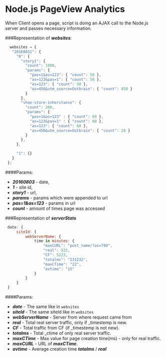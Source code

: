 # Node.js PageView Analytics

When Client opens a page, script is doing an AJAX call to the Node.js server and passes necessary information.

###Representation of ***websites***:

```javascript
  websites = {
   "20160831": {
     "0": {
       "story1": {
         "count": 1000,
         "params": {
           "pas=1&as=123": { "count": 50 },
           "as=123&pas=1": { "count": 50 },
           "as=123": { "count": 50 },
           "as=456&utm_source=Outbrain": { "count": 850 }
         }
       },
       "shoe-store-inheritance": {
         "count": 200,
         "params": {
           "pas=1&as=123" : { "count": 60 },
           "as=123&pas=1" : { "count": 60 },
           "as=123": { "count": 60 },
           "as=456&utm_source=Outbrain": { "count": 20 }
         }
       },
     },

     "1": {}
   }
 };
```

####Params:
- ***20160803*** - date,
- ***1*** - site id,
- ***story1*** - url,
- ***params*** - params which were appended to url
- ***pas=1&as=123*** - params in url
- ***count*** - amount of times page was accessed



###Representation of ***serverStats***

```javascript
 date: {
     siteId: {
         webServerName: {
             time in minutes: {
                 "maxCURL": "post_name/?as=799",
                 "real": 522,
                 "CF": 5223,
                 "totalms": "231232",
                 "maxCTime": "22",
                 "avtime": "15"
             }
         }
     }
 }
```

####Params:
- ***date*** - The same like in `websites`
- ***siteId*** - The same siteId like in `websites`
- ***webServerName*** - Server from where request came from
- ***real*** - Total real server traffic, only if _timestemp is new.
- ***CF*** - Total traffic from CF (if _timestemp is not new).
- ***totalms*** - Total _ctime of only real server traffic.
- ***maxCTime*** - Max value for page creation time(ms) - only for real traffic.
- ***maxCURL*** - URL of ***maxCTime***.
- ***avtime*** - Average creation time ***totalms*** / ***real***
